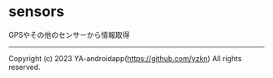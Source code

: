 # sensors

GPSやその他のセンサーから情報取得

---

Copyright (c) 2023 YA-androidapp(https://github.com/yzkn) All rights reserved.
